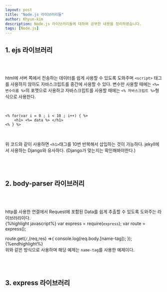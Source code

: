 ```yaml
---
layout: post
title: "Node.js 라이브러리들"
author: Khyun-kim
description: Node.js 라이브러리들에 대하여 공부한 내용을 정리하였습니다.
tags: [Node.js]
---
```


## 1. ejs 라이브러리
<br><br>

html에 서버 쪽에서 전송하는 데이터를 쉽게 사용할 수 있도록 도와주며 `<script>` 태그를 사용하지 않아도 자바스크립트를 중간에 사용할 수 있다.
변수만 사용할 때에는 `<%= 변수이름 %>`의 포맷으로 사용하고 자바스크립트를 사용할 때에는 `<% 자바스크립트 %>`형식으로 사용한다.

<br>

```
<% for(var i = 0 ; i < 10 ; i++) { %>
    <h1> <%= data %> </h1>
<% } %>
```
<br>

위 코드와 같이 사용하면 `<h1>`태그를 10번 반복해서 삽입하는 것이 가능하다. jekyll에서 사용하는 Django와 유사하다. (Django가 맞는지는 확인해봐야한다.)
<br><br><br><br>

## 2. body-parser 라이브러리
<br><br>

http를 사용한 연결에서 Request에 포함된 Data를 쉽게 추출할 수 있도록 도와주는 라이브러리이다.
<br>
{%highlight javascript%}
var express = require(`express`);
var route = express();

route.get(`/`,(req,res) =>{
    console.log(req.body.[name-tag]);
});
{%endhighlight%}
<br>
위와 같은 방식으로 사용하며 해당 예제는 `name-tag`를 사용한 예제이다.
<br><br><br><br>

## 3. express 라이브러리
